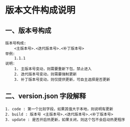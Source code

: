 # 版本文件构成说明

## 一、版本号构成
> 
    版本号构成: 
        <主版本号>.<迭代版本号>.<补丁版本号>
    举例: 
        1.1.1
    说明:
        1. 主版本号变动，则需要重新下包，禁止进入
        2. 迭代版本号变动，则需要强制更新
        3. 补丁版本号变动，则仅提供更新，可自主选择是否更新

## 二、version.json 字段解释

    1. code : 第一个比较字段，如果其值大于本地，则说明有更新
    2. build : 版本号 <主版本号>.<迭代版本号>.<补丁版本号>
    3. update : 是否开启热更新，如果关闭，则这个包不会启动热更程序
